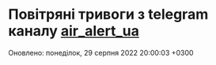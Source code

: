 # Повітряні тривоги з telegram каналу [air_alert_ua](https://t.me/air_alert_ua)

Оновлено:
понеділок, 29 серпня 2022 20:00:03 +0300
